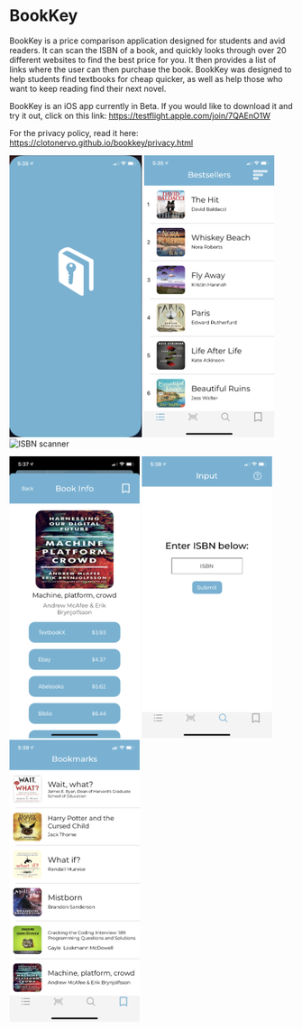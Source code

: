 # BookKey
BookKey is a price comparison application designed for students and avid readers. It can scan the ISBN of a book, and quickly looks through over 20 different websites to find the best price for you. It then provides a list of links where the user can then purchase the book. BookKey was designed to help students find textbooks for cheap quicker, as well as help those who want to keep reading find their next novel.


BookKey is an iOS app currently in Beta. If you would like to download it and try it out, click on this link: 
https://testflight.apple.com/join/7QAEnO1W

For the privacy policy, read it here: https://clotonervo.github.io/bookkey/privacy.html

<img src="https://github.com/Clotonervo/BookKey-Info/blob/gh-pages/IMG_3431.jpg?raw=true" alt="Loading" height=500>   <img src="https://github.com/Clotonervo/BookKey-Info/blob/gh-pages/IMG_3432.PNG?raw=true" alt="Bestsellers" height=500>   <img src="https://github.com/Clotonervo/BookKey-Info/blob/gh-pages/IMG_3433.PNG?raw=true" alt="ISBN scanner" height=500>

<img src="https://github.com/Clotonervo/BookKey-Info/blob/gh-pages/IMG_3434.PNG?raw=true" alt="Book Results" height=500>   <img src="https://github.com/Clotonervo/BookKey-Info/blob/gh-pages/IMG_3435.PNG?raw=true" alt="ISBN entry" height=500>   <img src="https://github.com/Clotonervo/BookKey-Info/blob/gh-pages/IMG_3436.PNG?raw=true" alt="Bookmarked Books" height=500>

